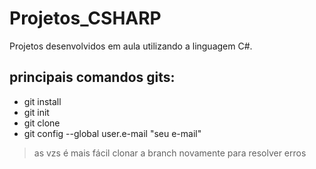 # Projetos_CSHARP
Projetos desenvolvidos em aula utilizando a linguagem C#.
## principais comandos gits:
- git install 
- git init
- git clone
- git config --global user.e-mail "seu e-mail"

>as vzs é mais fácil clonar a branch novamente 
>para resolver erros
